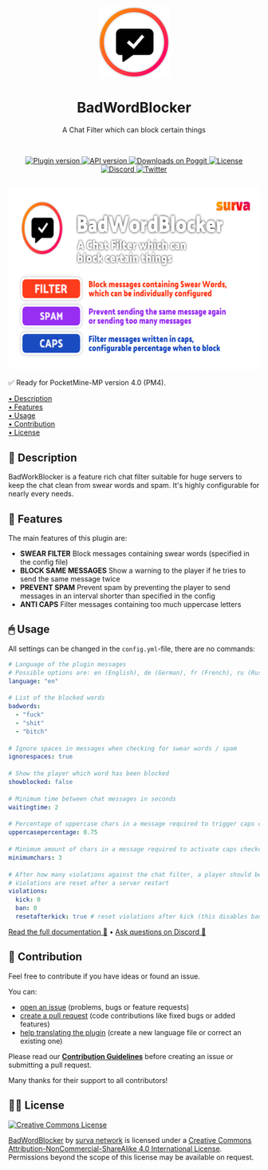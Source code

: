 <p align="center">
    <img src=".github/.media/logo.png" width="144" height="144" alt="BadWordBlocker plugin logo">
</p>

<h1 align="center">BadWordBlocker</h1>
<p align="center">A Chat Filter which can block certain things</p>

<br>

<p align="center">
    <a href="https://poggit.pmmp.io/p/BadWordBlocker">
        <img src="https://poggit.pmmp.io/shield.state/BadWordBlocker" alt="Plugin version">
    </a>
    <a href="https://github.com/pmmp/PocketMine-MP">
        <img src="https://poggit.pmmp.io/shield.api/BadWordBlocker" alt="API version">
    </a>
    <a href="https://poggit.pmmp.io/p/BadWordBlocker">
        <img src="https://poggit.pmmp.io/shield.dl/BadWordBlocker" alt="Downloads on Poggit">
    </a>
    <a href="https://github.com/survanetwork/BadWordBlocker/blob/master/LICENSE">
        <img src="https://img.shields.io/badge/license-CC--BY--NC--SA--4.0-orange.svg" alt="License">
    </a>
    <a href="https://discord.gg/t4Kg4j3829">
        <img src="https://img.shields.io/discord/685532530451283997?color=blueviolet" alt="Discord">
    </a>
    <a href="https://twitter.com/survanetwork">
        <img src="https://img.shields.io/twitter/url?label=SURVA%20network%20on%20Twitter&style=social&url=https%3A%2F%2Ftwitter.com%2Fsurvanetwork" alt="Twitter">
    </a>
</p>

##

<p align="center">
    <img src=".github/.media/feature-banner.png" width="650" height="365" alt="BadWordBlocker plugin features">
</p>

✅ Ready for PocketMine-MP version 4.0 (PM4).

[• Description](#-description)  
[• Features](#-features)  
[• Usage](#-usage)  
[• Contribution](#-contribution)  
[• License](#%EF%B8%8F-license)

## 📙 Description
BadWorkBlocker is a feature rich chat filter suitable for huge servers to keep the chat clean from swear words and spam. It's highly configurable for nearly every needs.

## 🎁 Features
The main features of this plugin are:

- **SWEAR FILTER** Block messages containing swear words (specified in the config file)
- **BLOCK SAME MESSAGES** Show a warning to the player if he tries to send the same message twice
- **PREVENT SPAM** Prevent spam by preventing the player to send messages in an interval shorter than specified in the config
- **ANTI CAPS** Filter messages containing too much uppercase letters

## 🖱 Usage
All settings can be changed in the `config.yml`-file, there are no commands:

```yaml
# Language of the plugin messages
# Possible options are: en (English), de (German), fr (French), ru (Russian), tr (Turkish), id (Indonesian)
language: "en"

# List of the blocked words
badwords:
  - "fuck"
  - "shit"
  - "bitch"

# Ignore spaces in messages when checking for swear words / spam
ignorespaces: true

# Show the player which word has been blocked
showblocked: false

# Minimum time between chat messages in seconds
waitingtime: 2

# Percentage of uppercase chars in a message required to trigger caps checker
uppercasepercentage: 0.75

# Minimum amount of chars in a message required to activate caps checker (to avoid blocking HI, OK, etc.)
minimumchars: 3

# After how many violations against the chat filter, a player should be kicked/banned - set to 0 to disable
# Violations are reset after a server restart
violations:
  kick: 0
  ban: 0
  resetafterkick: true # reset violations after kick (this disables banning if kick-count is lower)
```

[Read the full documentation 📖](https://plugins.surva.net/docs/BadWordBlocker) • [Ask questions on Discord 💬](https://discord.gg/t4Kg4j3829)

## 🙋‍ Contribution
Feel free to contribute if you have ideas or found an issue.

You can:
- [open an issue](https://github.com/survanetwork/BadWordBlocker/issues) (problems, bugs or feature requests)
- [create a pull request](https://github.com/survanetwork/BadWordBlocker/pulls) (code contributions like fixed bugs or added features)
- [help translating the plugin](https://github.com/survanetwork/BadWordBlocker/tree/master/resources/languages) (create a new language file or correct an existing one)

Please read our **[Contribution Guidelines](CONTRIBUTING.md)** before creating an issue or submitting a pull request.

Many thanks for their support to all contributors!

## 👨‍⚖️ License
[![Creative Commons License](https://i.creativecommons.org/l/by-nc-sa/4.0/88x31.png)](http://creativecommons.org/licenses/by-nc-sa/4.0/)

[BadWordBlocker](https://github.com/survanetwork/BadWordBlocker) by [surva network](https://github.com/survanetwork) is licensed under a [Creative Commons Attribution-NonCommercial-ShareAlike 4.0 International License](http://creativecommons.org/licenses/by-nc-sa/4.0/). Permissions beyond the scope of this license may be available on request.

